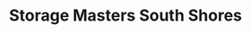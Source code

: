 ---
title: "Storage Masters South Shores"
url: /decatur/storage-masters-south-shores/
shop: Mieten
---